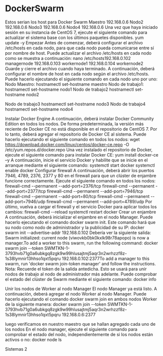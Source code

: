 # DockerSwarm
Estos serian los host para Docker Swarm
Maestro 192.168.0.6
Nodo2 192.168.0.6
Nodo3 192.168.0.6
Nodo4 192.168.0.6
Una vez que haya iniciado sesión en su instancia de CentOS 7, ejecute el siguiente comando para actualizar el sistema base con los últimos paquetes disponibles.
yum update -y
Empezar
Antes de comenzar, deberá configurar el archivo /etc/hosts en cada nodo, para que cada nodo pueda comunicarse entre sí por nombre de host.
Puede actualizar el archivo /etc/hosts en cada nodo como se muestra a continuación:
nano /etc/hosts192.168.0.102  managernode
192.168.0.103  workernode1
192.168.0.104  workernode2
Guarde y cierre el archivo cuando haya terminado.
A continuación, deberá configurar el nombre de host en cada nodo según el archivo /etc/hosts.
Puede hacerlo ejecutando el siguiente comando en cada nodo uno por uno:
Nodo Maestro:
hostnamectl set-hostname maestro
Nodo de trabajo1:
hostnamectl set-hostname nodo1
Nodo de trabajo2
hostnamectl set-hostname nodo2

Nodo de trabajo3
hostnamectl set-hostname nodo3
Nodo de trabajo4
hostnamectl set-hostname nodo4

Instalar Docker Engine
A continuación, deberá instalar Docker Community Edition en todos los nodos. De forma predeterminada, la versión más reciente de Docker CE no está disponible en el repositorio de CentOS 7. Por lo tanto, deberá agregar el repositorio de Docker CE al sistema.
Puede hacerlo ejecutando el siguiente comando en todos los nodos:
wget https://download.docker.com/linux/centos/docker-ce.repo -O /etc/yum.repos.d/docker.repo
Una vez instalado el repositorio de Docker, ejecute el siguiente comando para instalar Docker CE:
yum install docker-ce –y
A continuación, inicie el servicio Docker y habilite que se inicie en el arranque mediante el siguiente comando:
systemctl start docker
systemctl enable docker
Configurar firewall
A continuación, deberá abrir los puertos 7946, 4789, 2376, 2377 y 80 en el firewall para que un clúster de enjambre funcione correctamente.
Ejecute el siguiente comando en todos los nodos:
firewall-cmd --permanent --add-port=2376/tcp
firewall-cmd --permanent --add-port=2377/tcp
firewall-cmd --permanent --add-port=7946/tcp
firewall-cmd --permanent --add-port=80/tcp
firewall-cmd --permanent --add-port=7946/udp
firewall-cmd --permanent --add-port=4789/udp
Por último, vuelva a cargar el firewall y el servicio Docker para aplicar todos los cambios:
firewall-cmd --reload
systemctl restart docker
Crear un enjambre
A continuación, deberá inicializar el enjambre en el nodo Manager. Puede hacerlo ejecutando el comando docker swarm init. Este comando hará que su nodo como nodo de administrador y la publicidad de su IP:
docker swarm init --advertise-addr 192.168.0.102
Debería ver la siguiente salida:
Swarm initialized: current node (viwovkb0bk0kxlk98r78apopo) is now a manager.To add a worker to this swarm, run the following command:    docker swarm join --token SWMTKN-1-3793hvb71g0a6ubkgq8zgk9w99hlusajtmj5aqr3n2wrhzzf8z-    1s38lymnir13hhso1qxt5pqru 192.168.0.102:2377To add a manager to this swarm, run 'docker swarm join-token manager' and follow the instructions.
Nota: Recuerde el token de la salida antedicha. Esto se usará para unir nodos de trabajo al nodo de administrador más adelante.
Puede comprobar el estado del clúster de Swarm mediante el siguiente comando:
docker info



Unir los nodos de Worker al nodo Manager
El nodo Manager ya está listo. A continuación, deberá agregar el nodo Worker al nodo Manager.
Puede hacerlo ejecutando el comando docker swarm join en ambos nodos Worker de la siguiente manera:
docker swarm join --token SWMTKN-1-3793hvb71g0a6ubkgq8zgk9w99hlusajtmj5aqr3n2wrhzzf8z-1s38lymnir13hhso1qxt5pqru 192.168.0.6:2377

luego verificamos en nuestro maestro que se hallan agregado cada uno de los nodos
En el nodo manager, ejecute el siguiente comando para comprobar el estado del nodo, independientemente de si los nodos están activos o no: 
docker node ls



Sistemas 2
